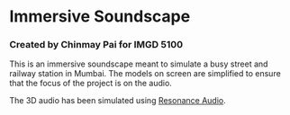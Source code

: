 # Immersive Soundscape
### Created by Chinmay Pai for IMGD 5100

This is an immersive soundscape meant to simulate a busy street and railway station in Mumbai. The models on screen are simplified to ensure that the focus of the project is on the audio. 

The 3D audio has been simulated using [Resonance Audio](https://resonance-audio.github.io/resonance-audio/).

